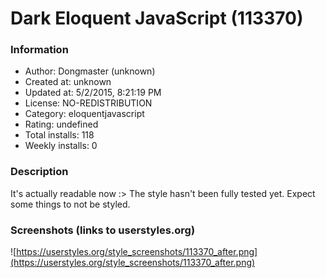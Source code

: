 # Dark Eloquent JavaScript (113370)

### Information
- Author: Dongmaster (unknown)
- Created at: unknown
- Updated at: 5/2/2015, 8:21:19 PM
- License: NO-REDISTRIBUTION
- Category: eloquentjavascript
- Rating: undefined
- Total installs: 118
- Weekly installs: 0


### Description
It's actually readable now :>
The style hasn't been fully tested yet. Expect some things to not be styled.


### Screenshots (links to userstyles.org)
![https://userstyles.org/style_screenshots/113370_after.png](https://userstyles.org/style_screenshots/113370_after.png)


